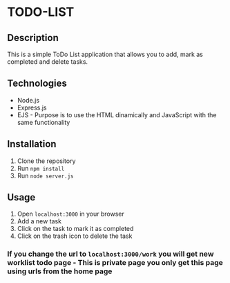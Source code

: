 # TODO-LIST 

## Description
This is a simple ToDo List application that allows you to add, mark as completed and delete tasks.


## Technologies
* Node.js
* Express.js
* EJS - Purpose is to use the HTML dinamically and JavaScript with the same functionality


## Installation
1. Clone the repository
2. Run `npm install`
3. Run `node server.js`

## Usage
1. Open `localhost:3000` in your browser
2. Add a new task
3. Click on the task to mark it as completed
4. Click on the trash icon to delete the task

### If you change the url to `localhost:3000/work` you will get new worklist todo page - This is private page you only get this page using urls from the home page